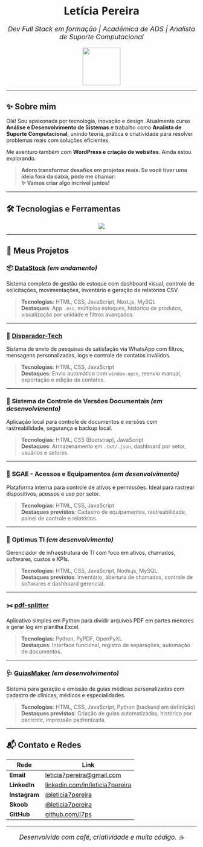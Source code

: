 <h1 align="center" style="font-family:'Segoe UI', Tahoma, Geneva, Verdana, sans-serif;">
  Letícia Pereira
</h1>
<p align="center" style="font-size: 1.1rem;">
  <i>Dev Full Stack em formação | Acadêmica de ADS | Analista de Suporte Computacional</i>
</p>

<p align="center">
  <img src="https://media.giphy.com/media/QssGEmpkyEOhBCb7e1/giphy.gif" width="100"/>
</p>

---

## ✨ Sobre mim

Olá! Sou apaixonada por tecnologia, inovação e design. Atualmente curso **Análise e Desenvolvimento de Sistemas** e trabalho como **Analista de Suporte Computacional**, unindo teoria, prática e criatividade para resolver problemas reais com soluções eficientes.

Me aventuro também com **WordPress e criação de websites**. Ainda estou explorando.

> **Adoro transformar desafios em projetos reais. Se você tiver uma ideia fora da caixa, pode me chamar:**  
> **✨ Vamos criar algo incrível juntos!**

---

## 🛠️ Tecnologias e Ferramentas

<p align="center">
  <img src="https://skillicons.dev/icons?i=html,css,js,py,java,react,vue,nodejs,nextjs,postgres,mysql,firebase,bootstrap,git,github,wordpress" />
</p>

---

## 🚀 Meus Projetos

### 📦 **[DataStock](https://github.com/l7ps/DataStockv1)** *(em andamento)*  
Sistema completo de gestão de estoque com dashboard visual, controle de solicitações, movimentações, inventário e geração de relatórios CSV.

> **Tecnologias**: HTML, CSS, JavaScript, Next.js, MySQL  
> **Destaques**: App `.msi`, múltiplos estoques, histórico de produtos, visualização por unidade e filtros avançados.

---

### 💬 **[Disparador-Tech](https://github.com/l7ps/disparador-tech)**  
Sistema de envio de pesquisas de satisfação via WhatsApp com filtros, mensagens personalizadas, logs e controle de contatos inválidos.

> **Tecnologias**: HTML, CSS, JavaScript  
> **Destaques**: Envio automático com `window.open`, reenvio manual, exportação e edição de contatos.

---

### 📄 **Sistema de Controle de Versões Documentais** *(em desenvolvimento)*  
Aplicação local para controle de documentos e versões com rastreabilidade, segurança e backup local.

> **Tecnologias**: HTML, CSS (Bootstrap), JavaScript  
> **Destaques**: Armazenamento em `.txt/.json`, dashboard por setor, usuários e setores.

---

### 🔐 **SGAE - Acessos e Equipamentos** *(em desenvolvimento)*  
Plataforma interna para controle de ativos e permissões. Ideal para rastrear dispositivos, acessos e uso por setor.

> **Tecnologias**: HTML, CSS, JavaScript  
> **Destaques previstos**: Cadastro de equipamentos, rastreabilidade, painel de controle e relatórios.

---

### 🧠 **Optimus TI** *(em desenvolvimento)*  
Gerenciador de infraestrutura de TI com foco em ativos, chamados, softwares, custos e KPIs.

> **Tecnologias**: HTML, CSS, JavaScript, Node.js, MySQL  
> **Destaques previstos**: Inventário, abertura de chamados, controle de softwares e dashboard gerencial.

---

### ✂️ **[pdf-splitter](https://github.com/l7ps/pdf-splitter)**  
Aplicativo simples em Python para dividir arquivos PDF em partes menores e gerar log em planilha Excel.

> **Tecnologias**: Python, PyPDF, OpenPyXL  
> **Destaques**: Interface funcional, registro de separações, automação de documentos.

---

### 🩺 **[GuiasMaker](https://github.com/l7ps/GuiasMaker)** *(em desenvolvimento)*  
Sistema para geração e emissão de guias médicas personalizadas com cadastro de clínicas, médicos e especialidades.

> **Tecnologias**: HTML, CSS, JavaScript, Python (backend em definição)  
> **Destaques previstos**: Criação de guias automatizadas, histórico por paciente, impressão padronizada.

---

## 📬 Contato e Redes

| Rede       | Link                                                                 |
|------------|----------------------------------------------------------------------|
| **Email**      | leticia7pereira@gmail.com                                             |
| **LinkedIn**   | [linkedin.com/in/leticia7pereira](https://www.linkedin.com/in/leticia7pereira?utm_source=share&utm_campaign=share_via&utm_content=profile&utm_medium=ios_app) |
| **Instagram**  | [@leticia7pereira](https://www.instagram.com/leticia7pereira)         |
| **Skoob**      | [@leticia7pereira](https://www.skoob.com.br/usuario/leticia7pereira) |
| **GitHub**     | [github.com/l7ps](https://github.com/l7ps)                           |

---

<p align="center" style="font-size:1.05rem">
  <i>Desenvolvido com café, criatividade e muito código. ☕</i>
</p>
